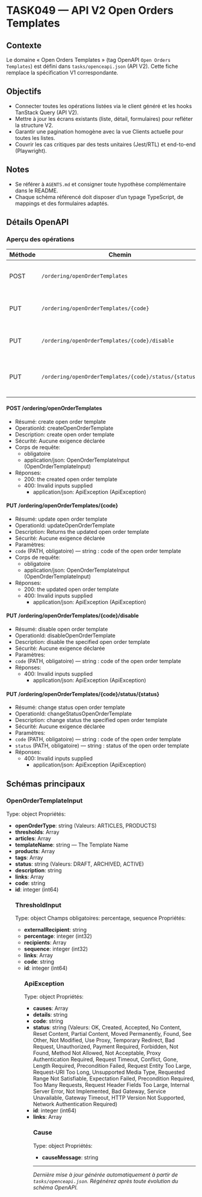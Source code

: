 # TASK049 — API V2 Open Orders Templates

## Contexte
Le domaine « Open Orders Templates » (tag OpenAPI `Open Orders Templates`) est défini dans `tasks/openceapi.json` (API V2). Cette fiche remplace la spécification V1 correspondante.

## Objectifs
- Connecter toutes les opérations listées via le client généré et les hooks TanStack Query (API V2).
- Mettre à jour les écrans existants (liste, détail, formulaires) pour refléter la structure V2.
- Garantir une pagination homogène avec la vue Clients actuelle pour toutes les listes.
- Couvrir les cas critiques par des tests unitaires (Jest/RTL) et end-to-end (Playwright).

## Notes
- Se référer à `AGENTS.md` et consigner toute hypothèse complémentaire dans le README.
- Chaque schéma référencé doit disposer d’un typage TypeScript, de mappings et des formulaires adaptés.

## Détails OpenAPI

### Aperçu des opérations

| Méthode | Chemin | Résumé | OperationId |
| --- | --- | --- | --- |
| POST | `/ordering/openOrderTemplates` | create open order template | createOpenOrderTemplate |
| PUT | `/ordering/openOrderTemplates/{code}` | update  open order template | updateOpenOrderTemplate |
| PUT | `/ordering/openOrderTemplates/{code}/disable` | disable open order template | disableOpenOrderTemplate |
| PUT | `/ordering/openOrderTemplates/{code}/status/{status}` | change status open order template | changeStatusOpenOrderTemplate |

#### POST /ordering/openOrderTemplates

- Résumé: create open order template
- OperationId: createOpenOrderTemplate
- Description: create open order template
- Sécurité: Aucune exigence déclarée
- Corps de requête:
  - obligatoire
  - application/json: OpenOrderTemplateInput (OpenOrderTemplateInput)
- Réponses:
  - 200: the created open order template
  - 400: Invalid inputs supplied
    - application/json: ApiException (ApiException)

#### PUT /ordering/openOrderTemplates/{code}

- Résumé: update  open order template
- OperationId: updateOpenOrderTemplate
- Description: Returns the updated open order template
- Sécurité: Aucune exigence déclarée
- Paramètres:
- `code` (PATH, obligatoire) — string : code of the open order template 
- Corps de requête:
  - obligatoire
  - application/json: OpenOrderTemplateInput (OpenOrderTemplateInput)
- Réponses:
  - 200: the updated open order template
  - 400: Invalid inputs supplied
    - application/json: ApiException (ApiException)

#### PUT /ordering/openOrderTemplates/{code}/disable

- Résumé: disable open order template
- OperationId: disableOpenOrderTemplate
- Description: disable the specified open order template
- Sécurité: Aucune exigence déclarée
- Paramètres:
- `code` (PATH, obligatoire) — string : code of the open order template 
- Réponses:
  - 400: Invalid inputs supplied
    - application/json: ApiException (ApiException)

#### PUT /ordering/openOrderTemplates/{code}/status/{status}

- Résumé: change status open order template
- OperationId: changeStatusOpenOrderTemplate
- Description: change status the specified open order template
- Sécurité: Aucune exigence déclarée
- Paramètres:
- `code` (PATH, obligatoire) — string : code of the open order template 
- `status` (PATH, obligatoire) — string : status of the open order template 
- Réponses:
  - 400: Invalid inputs supplied
    - application/json: ApiException (ApiException)

## Schémas principaux

### OpenOrderTemplateInput
Type: object
Propriétés:
- **openOrderType**: string (Valeurs: ARTICLES, PRODUCTS)
- **thresholds**: Array<ThresholdInput>
- **articles**: Array<string>
- **templateName**: string — The Template Name
- **products**: Array<string>
- **tags**: Array<string>
- **status**: string (Valeurs: DRAFT, ARCHIVED, ACTIVE)
- **description**: string
- **links**: Array<object>
- **code**: string
- **id**: integer (int64)

### ThresholdInput
Type: object
Champs obligatoires: percentage, sequence
Propriétés:
- **externalRecipient**: string
- **percentage**: integer (int32)
- **recipients**: Array<string>
- **sequence**: integer (int32)
- **links**: Array<object>
- **code**: string
- **id**: integer (int64)

### ApiException
Type: object
Propriétés:
- **causes**: Array<Cause>
- **details**: string
- **code**: string
- **status**: string (Valeurs: OK, Created, Accepted, No Content, Reset Content, Partial Content, Moved Permanently, Found, See Other, Not Modified, Use Proxy, Temporary Redirect, Bad Request, Unauthorized, Payment Required, Forbidden, Not Found, Method Not Allowed, Not Acceptable, Proxy Authentication Required, Request Timeout, Conflict, Gone, Length Required, Precondition Failed, Request Entity Too Large, Request-URI Too Long, Unsupported Media Type, Requested Range Not Satisfiable, Expectation Failed, Precondition Required, Too Many Requests, Request Header Fields Too Large, Internal Server Error, Not Implemented, Bad Gateway, Service Unavailable, Gateway Timeout, HTTP Version Not Supported, Network Authentication Required)
- **id**: integer (int64)
- **links**: Array<object>

### Cause
Type: object
Propriétés:
- **causeMessage**: string

---

_Dernière mise à jour générée automatiquement à partir de `tasks/openceapi.json`. Régénérez après toute évolution du schéma OpenAPI._
